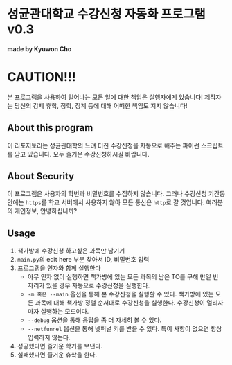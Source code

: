 # 성균관대학교 수강신청 자동화 프로그램 v0.3
#### made by Kyuwon Cho
# CAUTION!!!
본 프로그램을 사용하여 일어나는 모든 일에 대한 책임은 실행자에게 있습니다! 제작자는 당신의 강제 휴학, 정학, 징계 등에 대해 어떠한 책임도 지지 않습니다!  

## About this program
이 리포지토리는 성균관대학의 느려 터진 수강신청을 자동으로 해주는 파이썬 스크립트를 담고 있습니다. 모두 즐거운 수강신청하시길 바랍니다.

## About Security
이 프로그램은 사용자의 학번과 비밀번호를 수집하지 않습니다. 그러나 수강신청 기간동안에는 ```https```를 학교 서버에서 사용하지 않아 모든 통신은 ```http```로 갈 것입니다. 여러분의 개인정보, 안녕하십니까?

## Usage
1. 책가방에 수강신청 하고싶은 과목만 남기기
2. ```main.py```의 edit here 부분 찾아서 ID, 비밀번호 입력
3. 프로그램을 인자와 함께 실행한다
    * 아무 인자 없이 실행하면 책가방에 있는 모든 과목의 남은 TO를 구해 만일 빈 자리가 있을 경우 자동으로 수강신청을 실행한다.
    * ```-m 혹은 --main``` 옵션을 통해 본 수강신청을 실행할 수 있다. 책가방에 있는 모든 과목에 대해 책가방 정렬 순서대로 수강신청을 실행한다. 수강신청이 열리자마자 실행하는 모드이다.
    * ```--debug``` 옵션을 통해 응답을 좀 더 자세히 볼 수 있다.
    * ```--netfunnel``` 옵션을 통해 넷퍼널 키를 받을 수 있다. 특이 사항이 없으면 항상 입력하지 않는다.
4. 성공했다면 즐거운 학기를 보낸다.
5. 실패했다면 즐거운 휴학을 한다.
